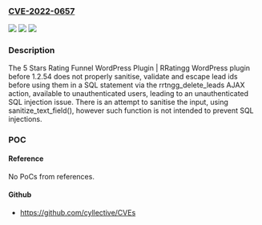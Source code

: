 ### [CVE-2022-0657](https://cve.mitre.org/cgi-bin/cvename.cgi?name=CVE-2022-0657)
![](https://img.shields.io/static/v1?label=Product&message=5%20Stars%20Rating%20Funnel%20WordPress%20Plugin%20%7C%20RRatingg&color=blue)
![](https://img.shields.io/static/v1?label=Version&message=1.2.54%3C%201.2.54%20&color=brighgreen)
![](https://img.shields.io/static/v1?label=Vulnerability&message=CWE-89%20SQL%20Injection&color=brighgreen)

### Description

The 5 Stars Rating Funnel WordPress Plugin | RRatingg WordPress plugin before 1.2.54 does not properly sanitise, validate and escape lead ids before using them in a SQL statement via the rrtngg_delete_leads AJAX action, available to unauthenticated users, leading to an unauthenticated SQL injection issue. There is an attempt to sanitise the input, using sanitize_text_field(), however such function is not intended to prevent SQL injections.

### POC

#### Reference
No PoCs from references.

#### Github
- https://github.com/cyllective/CVEs

